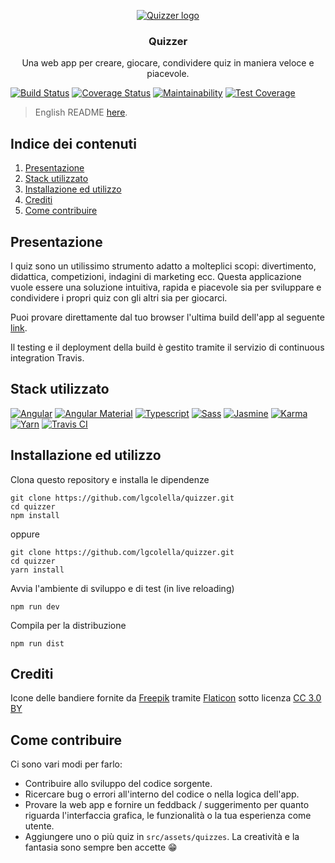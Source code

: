 <p align="center">
    <a href="https://lgcolella.github.io/quizzer/">
        <img src="https://github.com/lgcolella/quizzer/raw/master/repository/img/96x96/logo.png" alt="Quizzer logo">
    </a>
    <h3 align="center">Quizzer</h3>
    <p align="center">Una web app per creare, giocare, condividere quiz in maniera veloce e piacevole.</p> 
</p>

[![Build Status](https://travis-ci.org/lgcolella/quizzer.svg?branch=master)](https://travis-ci.org/lgcolella/quizzer)
[![Coverage Status](https://coveralls.io/repos/github/lgcolella/quizzer/badge.svg?branch=master)](https://coveralls.io/github/lgcolella/quizzer?branch=master)
[![Maintainability](https://api.codeclimate.com/v1/badges/b40849797d2549452496/maintainability)](https://codeclimate.com/github/lgcolella/quizzer/maintainability)
[![Test Coverage](https://api.codeclimate.com/v1/badges/b40849797d2549452496/test_coverage)](https://codeclimate.com/github/lgcolella/quizzer/test_coverage)

> English README [here](https://github.com/lgcolella/quizzer/blob/master/README.md).

## Indice dei contenuti
1. [Presentazione](#presentazione)
2. [Stack utilizzato](#stack-utilizzato)
3. [Installazione ed utilizzo](#installazione-ed-utilizzo)
4. [Crediti](#crediti)
5. [Come contribuire](#come-contribuire)

## Presentazione
I quiz sono un utilissimo strumento adatto a molteplici scopi: divertimento, didattica, competizioni, indagini di marketing ecc. Questa applicazione vuole essere una soluzione intuitiva, rapida e piacevole sia per sviluppare e condividere i propri quiz con gli altri sia per giocarci.

Puoi provare direttamente dal tuo browser l'ultima build dell'app al seguente [link](https://lgcolella.github.io/quizzer/).

Il testing e il deployment della build è gestito tramite il servizio di continuous integration Travis.

## Stack utilizzato
[![Angular](https://github.com/lgcolella/quizzer/raw/master/repository/img/96x96/angular.png "Angular")](https://angular.io/)
[![Angular Material](https://github.com/lgcolella/quizzer/raw/master/repository/img/96x96/material.png "Angular Material")](https://material.angular.io/)
[![Typescript](https://github.com/lgcolella/quizzer/raw/master/repository/img/96x96/typescript.png "Typescript")](https://www.typescriptlang.org/)
[![Sass](https://github.com/lgcolella/quizzer/raw/master/repository/img/96x96/sass.png "Sass")](https://sass-lang.com/)
[![Jasmine](https://github.com/lgcolella/quizzer/raw/master/repository/img/96x96/jasmine.png "Jasmine")](https://jasmine.github.io/)
[![Karma](https://github.com/lgcolella/quizzer/raw/master/repository/img/96x96/karma.png "Karma")](http://karma-runner.github.io)
[![Yarn](https://github.com/lgcolella/quizzer/raw/master/repository/img/96x96/yarn.png "Yarn")](https://yarnpkg.com)
[![Travis CI](https://github.com/lgcolella/quizzer/raw/master/repository/img/96x96/travis.png "Travis CI")](https://travis-ci.org/)

## Installazione ed utilizzo

Clona questo repository e installa le dipendenze
```
git clone https://github.com/lgcolella/quizzer.git
cd quizzer
npm install
```
oppure
```
git clone https://github.com/lgcolella/quizzer.git
cd quizzer
yarn install
```
Avvia l'ambiente di sviluppo e di test (in live reloading)
```
npm run dev
```
Compila per la distribuzione
```
npm run dist
```
## Crediti
Icone delle bandiere fornite da [Freepik](https://www.freepik.com) tramite [Flaticon](https://www.flaticon.com/) sotto licenza [CC 3.0 BY](http://creativecommons.org/licenses/by/3.0/)

## Come contribuire
Ci sono vari modi per farlo:
* Contribuire allo sviluppo del codice sorgente.
* Ricercare bug o errori all'interno del codice o nella logica dell'app.
* Provare la web app e fornire un feddback / suggerimento per quanto riguarda l'interfaccia grafica, le funzionalità o la tua esperienza come utente.
* Aggiungere uno o più quiz in `src/assets/quizzes`. La creatività e la fantasia sono sempre ben accette :grin: